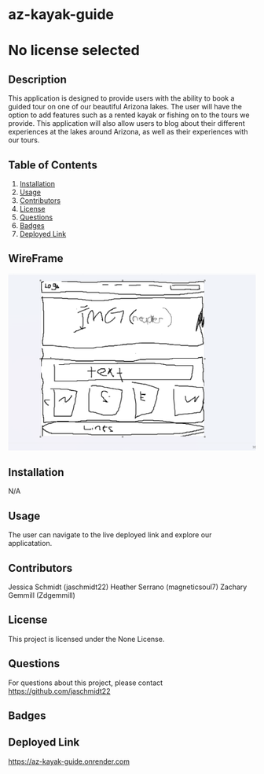# az-kayak-guide

# No license selected

## Description

This application is designed to provide users with the ability to book a guided tour on one of our beautiful Arizona lakes. The user will have the option to add features such as a rented kayak or fishing on to the tours we provide. This application will also allow users to blog about their different experiences at the lakes around Arizona, as well as their experiences with our tours.

## Table of Contents

1. [Installation](#installation)
2. [Usage](#usage)
3. [Contributors](#contributors)
4. [License](#license)
5. [Questions](#questions)
6. [Badges](#badges)
7. [Deployed Link](#deployed-link)

## WireFrame

![This is our rough draft wire frame of our application](az-kayak-guide/src/assets/roughdraft.png)

## Installation 

N/A

## Usage

The user can navigate to the live deployed link and explore our applicatation.

## Contributors

Jessica Schmidt (jaschmidt22)
Heather Serrano (magneticsoul7)
Zachary Gemmill (Zdgemmill)

## License

This project is licensed under the None License.

## Questions

For questions about this project, please contact https://github.com/jaschmidt22

## Badges


## Deployed Link 

https://az-kayak-guide.onrender.com 

